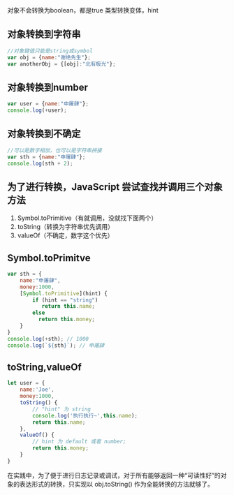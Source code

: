 对象不会转换为boolean，都是true
类型转换变体，hint

## 对象转换到字符串
```javascript
//对象键值只能是string或symbol
var obj = {name:"谢绝先生"};
var anotherObj = {[obj]:"北有极光"};
```

## 对象转换到number
```javascript
var user = {name:"申屠肆"};
console.log(+user);
```

## 对象转换到不确定
```javascript
//可以是数字相加，也可以是字符串拼接
var sth = {name:"申屠肆"};
console.log(sth + 2);
```

## 为了进行转换，JavaScript 尝试查找并调用三个对象方法
1. Symbol.toPrimitive（有就调用，没就找下面两个）
2. toString（转换为字符串优先调用）
3. valueOf（不确定，数字这个优先）

## Symbol.toPrimitve
```javascript
var sth = {
    name:"申屠肆",
    money:1000,
    [Symbol.toPrimitive](hint) {
        if (hint == "string")
           return this.name;
        else
          return this.money; 
    }
}
console.log(+sth); // 1000
console.log(`${sth}`); // 申屠肆
```

## toString,valueOf
```javascript
let user = {
    name:'Joe',
    money:1000,
    toString() {
        // "hint" 为 string
        console.log('执行执行~',this.name);
        return this.name;
    },
    valueOf() {
        // hint 为 default 或者 number;
        return this.money;
    }
}
```

在实践中，为了便于进行日志记录或调试，对于所有能够返回一种“可读性好”的对象的表达形式的转换，只实现以 obj.toString() 作为全能转换的方法就够了。